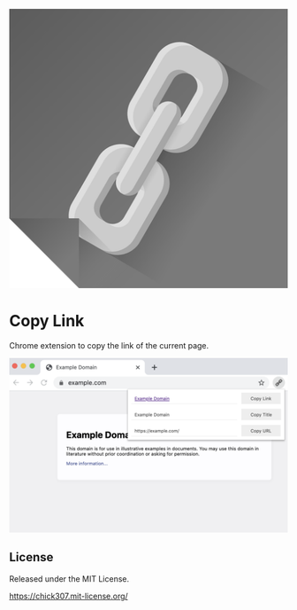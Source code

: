 ![Copy Link](https://github.com/chick307/copy-link/blob/master/images/icon-512.png)

# Copy Link

Chrome extension to copy the link of the current page.

![Screenshot](https://github.com/chick307/copy-link/blob/master/images/screenshot-1.png)

## License

Released under the MIT License.

https://chick307.mit-license.org/
